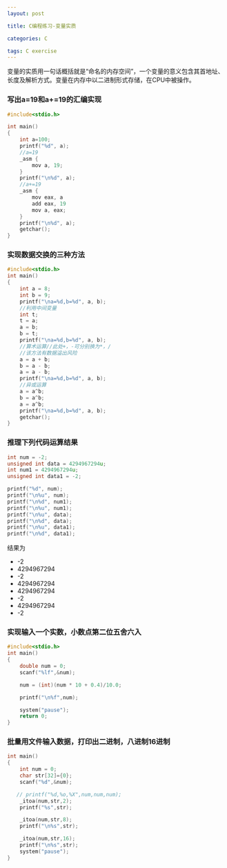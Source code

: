 ```yaml
---
layout: post

title: C编程练习-变量实质

categories: C

tags: C exercise
---
```


变量的实质用一句话概括就是“命名的内存空间”，一个变量的意义包含其首地址、长度及解析方式。变量在内存中以二进制形式存储，在CPU中被操作。

### 写出a=19和a+=19的汇编实现

```c
#include<stdio.h>

int main()
{
	int a=100;
	printf("%d", a);
	//a=19
	_asm {
		mov a, 19;
	}
	printf("\n%d", a);
	//a+=19
	_asm {
		mov eax, a
		add eax, 19
		mov a, eax;
	}
	printf("\n%d", a);
	getchar();
}
```

### 实现数据交换的三种方法

````c
#include<stdio.h>
int main()
{
	int a = 8;
	int b = 9;
	printf("\na=%d,b=%d", a, b);
	//利用中间变量
	int t;
	t = a;
	a = b;
	b = t;
	printf("\na=%d,b=%d", a, b);
	//算术运算//此处+，-可分别换为*，/
	//该方法有数据溢出风险
	a = a + b;
	b = a - b;
	a = a - b;
	printf("\na=%d,b=%d", a, b);
	//异或运算
	a = a^b;
	b = a^b;
	a = a^b;
	printf("\na=%d,b=%d", a, b);
	getchar();
}
````

### 推理下列代码运算结果

```c
int num = -2;
unsigned int data = 4294967294u;
int num1 = 4294967294u;		  
unsigned int data1 = -2;

printf("%d", num);
printf("\n%u", num);   
printf("\n%d", num1);
printf("\n%u", num1);  
printf("\n%u", data);  
printf("\n%d", data);
printf("\n%u", data1);	 
printf("\n%d", data1);
```
结果为

+ -2
+ 4294967294
+ -2
+ 4294967294
+ 4294967294
+ -2
+ 4294967294
+ -2


### 实现输入一个实数，小数点第二位五舍六入

```c
#include<stdio.h>
int main()
{
    double num = 0;
    scanf("%lf",&num);

    num = (int)(num * 10 + 0.4)/10.0;

    printf("\n%f",num);

    system("pause");
    return 0;
}
```

### 批量用文件输入数据，打印出二进制，八进制16进制

```c
int main()
{
	int num = 0;
    char str[32]={0};
    scanf("%d",&num);

   // printf("%d,%o,%X",num,num,num);
    _itoa(num,str,2);
    printf("%s",str);

    _itoa(num,str,8);
    printf("\n%s",str);

    _itoa(num,str,16);
    printf("\n%s",str);
    system("pause");
}
```
